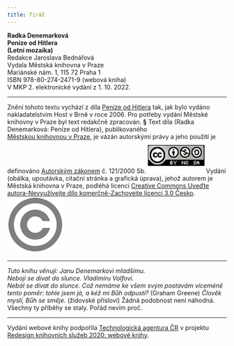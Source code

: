 ```yaml
---
title: Tiráž
---
```


**Radka Denemarková    
Peníze od Hitlera**  
**(Letní mozaika)**  
Redakce Jaroslava Bednářová  
Vydala Městská knihovna v Praze  
Mariánské nám. 1, 115 72 Praha 1  
ISBN 978-80-274-2471-9 (webová kniha)  
V MKP 2. elektronické vydání z 1. 10. 2022.

***

Znění tohoto textu vychází z díla [Peníze od Hitlera](https://search.mlp.cz/cz/titul/penize-od-hitlera/2531355/) tak, jak bylo vydáno nakladatelstvím Host v Brně v roce 2006. Pro potřeby vydání Městské knihovny v Praze byl text redakčně zpracován.
**§**
Text díla (Radka Denemarková: Peníze od Hitlera), publikovaného [Městskou knihovnou v Praze](https://www.mlp.cz/cz/), je vázán autorskými právy a jeho použití je definováno [Autorským zákonem](https://www.mkcr.cz/predpisy-zakonu-709.html) č. 121/2000 Sb.
[![image001.jpg](./resources/image001_fmt.jpeg)](https://creativecommons.org/licenses/by-nc-sa/3.0/cz/)
Vydání (obálka, upoutávka, citační stránka a grafická úprava), jehož autorem je Městská knihovna v Praze, podléhá licenci [Creative Commons Uveďte autora-Nevyužívejte dílo komerčně-Zachovejte licenci 3.0 Česko](https://creativecommons.org/licenses/by-nc-sa/3.0/cz/).
![image002.jpg](./resources/image002_fmt.jpeg)

***

_Tuto knihu věnuji:_
_Janu Denemarkovi mladšímu.  
Nebojí se dívat do slunce._
_Vladimíru Volfovi.  
Nebál se dívat do slunce._
_Což nemáme ke všem svým postavám víceméně tento poměr: tohle jsem já, a kéž mi Bůh odpustí?_
(Graham Greene)
_Člověk myslí, Bůh se směje._
(židovské přísloví)
Žádná podobnost není náhodná.
Všechny ty příběhy se staly. Pořád nevím proč.

***

Vydání webové knihy podpořila [Technologická agentura ČR](https://www.tacr.cz/) v projektu [Redesign knihovních služeb 2020: webové knihy](https://starfos.tacr.cz/cs/project/TL04000391).